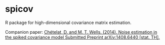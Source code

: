 # spicov
R package for high-dimensional covariance matrix estimation.

Companion paper: [Chételat, D. and M. T. Wells. (2014). Noise estimation in the spiked covariance model Submitted Preprint arXiv:1408.6440 [stat. TH].](https://arxiv.org/abs/1408.6440)
